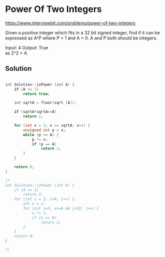 # Power Of Two Integers

https://www.interviewbit.com/problems/power-of-two-integers


Given a positive integer which fits in a 32 bit signed integer,
find if it can be expressed as A^P
where P > 1 and A > 0. A and P both should be integers.

Input: 4
Output: True  
as 2^2 = 4. 
## Solution

```cpp

int Solution::isPower (int A) {
    if (A <= 1)
        return true;

    int sqrtA = floor(sqrt (A));

    if (sqrtA*sqrtA==A)
        return 1;

    for (int x = 2; x <= sqrtA; x++) {
        unsigned int p = x;
        while (p <= A) {
            p *= x;
            if (p == A)
                return 1;
        }
    }

    return 0;
}

/*
int Solution::isPower (int A) {
    if (A <= 1)
        return 1;
    for (int i = 2; i<A; i++) {
        int x = i;
        for (int j=2; x<=A && j<32; j++) {
            x *= i;
            if (x == A)
                return 1;
        }
    }
    return 0;
}

*/
```